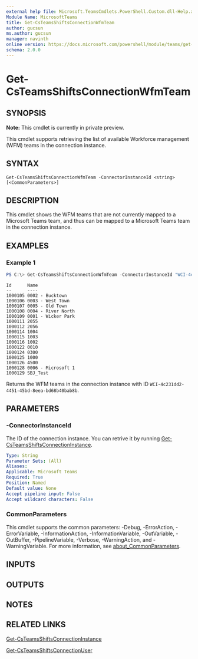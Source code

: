 ```yaml
---
external help file: Microsoft.TeamsCmdlets.PowerShell.Custom.dll-Help.xml
Module Name: MicrosoftTeams
title: Get-CsTeamsShiftsConnectionWfmTeam
author: gucsun
ms.author: gucsun
manager: navinth
online version: https://docs.microsoft.com/powershell/module/teams/get-csteamsshiftsconnectionwfmteam
schema: 2.0.0
---
```


# Get-CsTeamsShiftsConnectionWfmTeam

## SYNOPSIS

**Note:** This cmdlet is currently in private preview.

This cmdlet supports retrieving the list of available Workforce management (WFM) teams in the connection instance.

## SYNTAX

```
Get-CsTeamsShiftsConnectionWfmTeam -ConnectorInstanceId <string> [<CommonParameters>]
```

## DESCRIPTION

This cmdlet shows the WFM teams that are not currently mapped to a Microsoft Teams team, and thus can be mapped to a Microsoft Teams team in the connection instance.

## EXAMPLES

### Example 1
```powershell
PS C:\> Get-CsTeamsShiftsConnectionWfmTeam -ConnectorInstanceId "WCI-4c231dd2-4451-45bd-8eea-bd68b40bab8b"
```
```output
Id      Name
--      ----
1000105 0002 - Bucktown
1000106 0003 - West Town
1000107 0005 - Old Town
1000108 0004 - River North
1000109 0001 - Wicker Park
1000111 2055
1000112 2056
1000114 1004
1000115 1003
1000116 1002
1000122 0010
1000124 0300
1000125 1000
1000126 4500
1000128 0006 - Microsoft 1
1000129 SBJ_Test
```

Returns the WFM teams in the connection instance with ID `WCI-4c231dd2-4451-45bd-8eea-bd68b40bab8b`.

## PARAMETERS

### -ConnectorInstanceId

The ID of the connection instance. You can retrive it by running [Get-CsTeamsShiftsConnectionInstance](Get-CsTeamsShiftsConnectionInstance.md).

```yaml
Type: String
Parameter Sets: (All)
Aliases:
Applicable: Microsoft Teams
Required: True
Position: Named
Default value: None
Accept pipeline input: False
Accept wildcard characters: False
```

### CommonParameters
This cmdlet supports the common parameters: -Debug, -ErrorAction, -ErrorVariable, -InformationAction, -InformationVariable, -OutVariable, -OutBuffer, -PipelineVariable, -Verbose, -WarningAction, and -WarningVariable. For more information, see [about_CommonParameters](https://go.microsoft.com/fwlink/?LinkID=113216).

## INPUTS

## OUTPUTS

## NOTES

## RELATED LINKS

[Get-CsTeamsShiftsConnectionInstance](Get-CsTeamsShiftsConnectionInstance.md)

[Get-CsTeamsShiftsConnectionUser](Get-CsTeamsShiftsConnectionUser.md)
